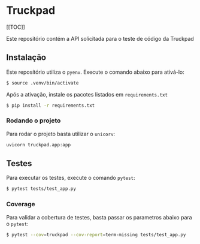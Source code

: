 # Truckpad 

[[TOC]]


Este repositório contém a API solicitada para o teste de código da Truckpad

## Instalação

Este reposítório utiliza o `pyenv`. Execute o comando abaixo para ativá-lo:

```bash
$ source .venv/bin/activate
```

Após a ativação, instale os pacotes listados em `requirements.txt`

```bash
$ pip install -r requirements.txt
```

### Rodando o projeto

Para rodar o projeto basta utilizar o `unicorv`:

```bash
uvicorn truckpad.app:app
```

## Testes

Para executar os testes, execute o comando `pytest`:

```bash
$ pytest tests/test_app.py
```

### Coverage

Para validar a cobertura de testes, basta passar os parametros abaixo para o `pytest`:

```bash
$ pytest --cov=truckpad --cov-report=term-missing tests/test_app.py
```

